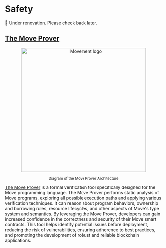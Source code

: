 # Safety
🚧 Under renovation. Please check back later.

## [The Move Prover](https://www-cs.stanford.edu/~yoniz/cav20.pdf)
<p align="center">
  <img src="../rsc/The_Move_Prover_Architecture.png" alt="Movement logo" width="400">
</p>

<p align="center">
<small color="gray">Diagram of the Move Prover Architecture</small>
</p>

[The Move Prover](https://www-cs.stanford.edu/~yoniz/cav20.pdf) is a formal verification tool specifically designed for the Move programming language. The Move Prover performs static analysis of Move programs, exploring all possible execution paths and applying various verification techniques. It can reason about program behaviors, ownership and borrowing rules, resource lifecycles, and other aspects of Move's type system and semantics. By leveraging the Move Prover, developers can gain increased confidence in the correctness and security of their Move smart contracts. This tool helps identify potential issues before deployment, reducing the risk of vulnerabilities, ensuring adherence to best practices, and promoting the development of robust and reliable blockchain applications.

